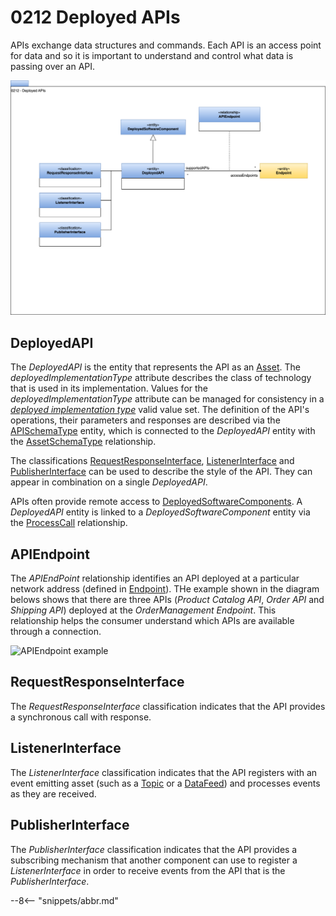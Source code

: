 <!-- SPDX-License-Identifier: CC-BY-4.0 -->
<!-- Copyright Contributors to the ODPi Egeria project. -->

# 0212 Deployed APIs

APIs exchange data structures and commands. Each API is an access point for data and so it is important to understand and control what data is passing over an API.

![UML](0212-Deployed-APIs.svg)

## DeployedAPI

The *DeployedAPI* is the entity that represents the API as an [Asset](/types/0/0010-Base-Model).  The *deployedImplementationType* attribute describes the class of technology that is used in its implementation.  Values for the *deployedImplementationType* attribute can be managed for consistency in a [*deployed implementation type*](/concepts/deployed-implementation-type) valid value set. The definition of the API's operations, their parameters and responses are described via the [APISchemaType](/types/5/0536-API-Schemas) entity, which is connected to the *DeployedAPI* entity with the [AssetSchemaType](/types/5/0503-Asset-Schema) relationship.

The classifications [RequestResponseInterface](#requestresponseinterface), [ListenerInterface](#listenerinterface) and [PublisherInterface](#publisherinterface) can be used to describe the style of the API. They can appear in combination on a single *DeployedAPI*.

APIs often provide remote access to [DeployedSoftwareComponents](/types/2/0215-Software-Components).  A *DeployedAPI* entity is linked to a *DeployedSoftwareComponent* entity via the [ProcessCall](/types/7/0750-Data-Passing) relationship.

## APIEndpoint

The *APIEndPoint* relationship identifies an API deployed at a particular network address (defined in [Endpoint](/types/0/0026-Endpoints)).  THe example shown in the diagram belows shows that there are three APIs (*Product Catalog API*, *Order API* and *Shipping API*) deployed at the *OrderManagement Endpoint*.  This relationship helps the consumer understand which APIs are available through a connection.

![APIEndpoint example](0212-api-endpoint-example.svg)

## RequestResponseInterface

The *RequestResponseInterface* classification indicates that the API provides a synchronous call with response.

## ListenerInterface

The *ListenerInterface* classification indicates that the API registers with an event emitting asset (such as a [Topic](/types/2/0223-Events-and-Logs) or a [DataFeed](/0223-Events-and-Logs)) and processes events as they are received.

## PublisherInterface

The *PublisherInterface* classification indicates that the API provides a subscribing mechanism that another component can use to register a *ListenerInterface* in order to receive events from the API that is the *PublisherInterface*.


--8<-- "snippets/abbr.md"